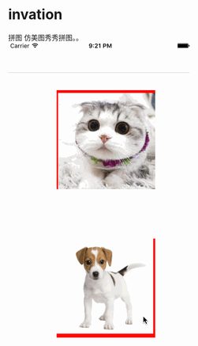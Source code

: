 # invation
拼图
仿美图秀秀拼图。。
![image](https://github.com/oosnail/invation/blob/master/UIGestureRecognizer-master/UIGestureRecognizer/invation.gif)   


